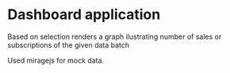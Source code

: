 # Dashboard application

 Based on selection renders a graph ilustrating number of sales or subscriptions of the given data batch
 
 
 Used miragejs for mock data.


